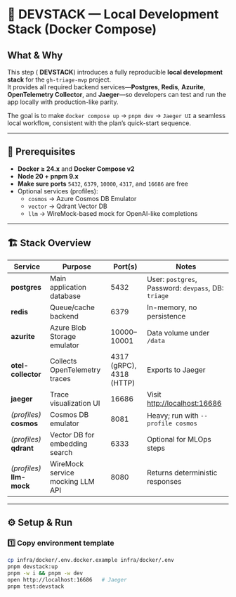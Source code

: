 # 🐳 DEVSTACK — Local Development Stack (Docker Compose)

## What & Why

This step ( **DEVSTACK**) introduces a fully reproducible **local development stack** for the `gh-triage-mvp` project.  
It provides all required backend services—**Postgres**, **Redis**, **Azurite**, **OpenTelemetry Collector**, and **Jaeger**—so developers can test and run the app locally with production-like parity.

The goal is to make `docker compose up` → `pnpm dev` → `Jaeger UI` a seamless local workflow, consistent with the plan’s quick-start sequence.

---

## 🧩 Prerequisites

- **Docker ≥ 24.x** and **Docker Compose v2**
- **Node 20 + pnpm 9.x**
- **Make sure ports** `5432`, `6379`, `10000`, `4317`, and `16686` are free  
- Optional services (profiles):
  - `cosmos` → Azure Cosmos DB Emulator  
  - `vector` → Qdrant Vector DB  
  - `llm` → WireMock-based mock for OpenAI-like completions  

---

## 🏗️ Stack Overview

| Service                   | Purpose                          | Port(s)                  | Notes                                                  |
| ------------------------- | -------------------------------- | ------------------------ | ------------------------------------------------------ |
| **postgres**              | Main application database        | 5432                     | User: `postgres`, Password: `devpass`, DB: `triage`    |
| **redis**                 | Queue/cache backend              | 6379                     | In-memory, no persistence                              |
| **azurite**               | Azure Blob Storage emulator      | 10000–10001              | Data volume under `/data`                              |
| **otel-collector**        | Collects OpenTelemetry traces    | 4317 (gRPC), 4318 (HTTP) | Exports to Jaeger                                      |
| **jaeger**                | Trace visualization UI           | 16686                    | Visit [http://localhost:16686](http://localhost:16686) |
| *(profiles)* **cosmos**   | Cosmos DB emulator               | 8081                     | Heavy; run with `--profile cosmos`                     |
| *(profiles)* **qdrant**   | Vector DB for embedding search   | 6333                     | Optional for MLOps steps                               |
| *(profiles)* **llm-mock** | WireMock service mocking LLM API | 8080                     | Returns deterministic responses                        |

---

## ⚙️ Setup & Run

### 1️⃣ Copy environment template

```bash
cp infra/docker/.env.docker.example infra/docker/.env
pnpm devstack:up
pnpm -w i && pnpm -w dev
open http://localhost:16686   # Jaeger
pnpm test:devstack
